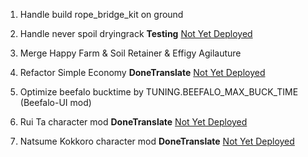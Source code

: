 1. Handle build rope_bridge_kit on ground

2. Handle never spoil dryingrack
   **Testing** [Not Yet Deployed]()

3. Merge Happy Farm & Soil Retainer & Effigy Agilauture

4. Refactor Simple Economy
   **DoneTranslate** [Not Yet Deployed]()

5. Optimize beefalo bucktime by TUNING.BEEFALO_MAX_BUCK_TIME (Beefalo-UI mod)

6. Rui Ta character mod
   **DoneTranslate** [Not Yet Deployed]()

7. Natsume Kokkoro character mod
   **DoneTranslate** [Not Yet Deployed]()
